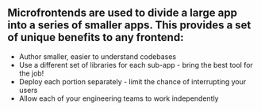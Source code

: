 ## Microfrontends are used to divide a large app into a series of smaller apps. This provides a set of unique benefits to any frontend:

- Author smaller, easier to understand codebases
- Use a different set of libraries for each sub-app - bring the best tool for the job!
- Deploy each portion separately - limit the chance of interrupting your users
- Allow each of your engineering teams to work independently
